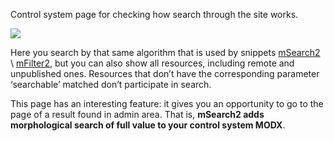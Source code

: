 Control system page for checking how search through the site works.

[![](https://file.modx.pro/files/f/2/8/f285fee4cd4b72561c289f38fd1677b4s.jpg)](https://file.modx.pro/files/f/2/8/f285fee4cd4b72561c289f38fd1677b4.png)

Here you search by that same algorithm that is used by snippets [mSearch2][1] \\ [mFilter2][2], but you can also show all resources, including remote and unpublished ones.
Resources that don’t have the corresponding parameter ‘searchable’ matched don’t participate in search.

This page has an interesting feature: it gives you an opportunity to go to the page of a result found in admin area.
That is, **mSearch2 adds morphological search of full value to your control system MODX**.


[1]: /components/03_mSearch2/01_Сниппеты/01_mSearch2.md
[2]: /components/03_mSearch2/01_Сниппеты/02_mFilter2.md

